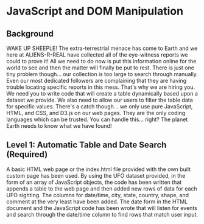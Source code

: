 # JavaScript and DOM Manipulation
## Background
WAKE UP SHEEPLE! The extra-terrestrial menace has come to Earth and we here at ALIENS-R-REAL have collected all of the eye-witness reports we could to prove it! All we need to do now is put this information online for the world to see and then the matter will finally be put to rest.
There is just one tiny problem though... our collection is too large to search through manually. Even our most dedicated followers are complaining that they are having trouble locating specific reports in this mess.
That's why we are hiring you. We need you to write code that will create a table dynamically based upon a dataset we provide. We also need to allow our users to filter the table data for specific values. There's a catch though... we only use pure JavaScript, HTML, and CSS, and D3.js on our web pages. They are the only coding languages which can be trusted.
You can handle this... right? The planet Earth needs to know what we have found!

## Level 1: Automatic Table and Date Search (Required)
A basic HTML web page or the index.html file provided with the own built custom page has been used.
By using the UFO dataset provided, in the form of an array of JavaScript objects, the code has been written that appends a table to the web page and then added new rows of data for each UFO sighting.
The columns for date/time, city, state, country, shape, and comment at the very least have been added.
The date form in the HTML document and the JavaScript code has been wrote that will listen for events and search through the date/time column to find rows that match user input.
